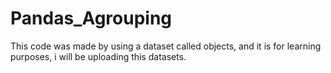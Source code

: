 # Pandas_Agrouping
This code was made by using a dataset called objects, and it is for learning purposes, i will be uploading this datasets.
